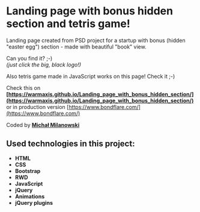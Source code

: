 # Landing page with bonus hidden section and tetris game!

Landing page created from PSD project for a startup with bonus (hidden "easter egg") section - made with beautiful "book" view.

Can you find it? ;-)  
_(just click the big, black logo!)_

Also tetris game made in JavaScript works on this page! Check it ;-)

Check this on __[https://warmaxis.github.io/Landing_page_with_bonus_hidden_section/](https://warmaxis.github.io/Landing_page_with_bonus_hidden_section/)__  
or in production version [https://www.bondflare.com/](https://www.bondflare.com/)

Coded by __[Michał Milanowski](https://www.linkedin.com/in/michalmilanowski/)__

## Used technologies in this project:

* __HTML__
* __CSS__
* __Bootstrap__
* __RWD__
* __JavaScript__
* __jQuery__
* __Animations__
* __jQuery plugins__
